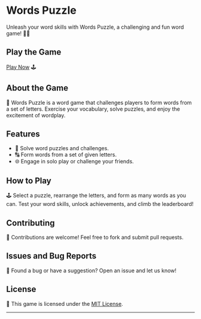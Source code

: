 # Words Puzzle

Unleash your word skills with Words Puzzle, a challenging and fun word game! 🎲🔠

## Play the Game

[Play Now](https://your-username.github.io/words-puzzle/) 🕹️

## About the Game

📜 Words Puzzle is a word game that challenges players to form words from a set of letters. Exercise your vocabulary, solve puzzles, and enjoy the excitement of wordplay.

## Features

- 🎲 Solve word puzzles and challenges.
- 🔠 Form words from a set of given letters.
- 🌐 Engage in solo play or challenge your friends.

## How to Play

🕹️ Select a puzzle, rearrange the letters, and form as many words as you can. Test your word skills, unlock achievements, and climb the leaderboard!

## Contributing

🤝 Contributions are welcome! Feel free to fork and submit pull requests.

## Issues and Bug Reports

🐛 Found a bug or have a suggestion? Open an issue and let us know!

## License

📄 This game is licensed under the [MIT License](LICENSE).

---
